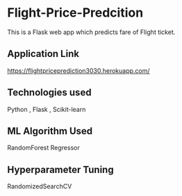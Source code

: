 # Flight-Price-Predcition

This is a Flask web app which predicts fare of Flight ticket.

## Application Link
https://flightpriceprediction3030.herokuapp.com/

## Technologies used
Python , Flask , Scikit-learn

## ML Algorithm Used
RandomForest Regressor

## Hyperparameter Tuning
RandomizedSearchCV
